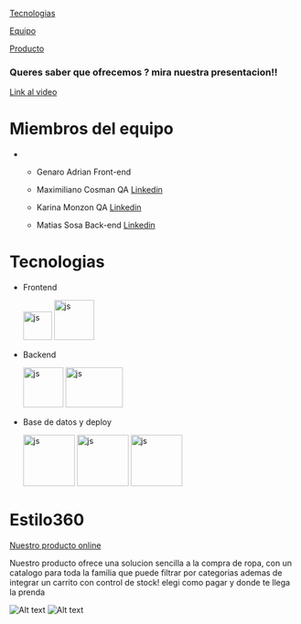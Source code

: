 
[Tecnologias](#tecnologias)

[Equipo](#miembros-del-equipo)

[Producto](#estilo360)



### Queres saber que ofrecemos ? mira nuestra presentacion!!


[Link al video](https://youtu.be/fhN_aloUDS0?si=GiLTbnhZ-gxy2fND)




# Miembros del equipo

* 
    - Genaro Adrian Front-end
    - Maximiliano Cosman QA [Linkedin](https://www.linkedin.com/in/maxi-cosman/)
      
    - Karina Monzon QA [Linkedin](https://www.linkedin.com/in/karina-monzon/)
    - Matias Sosa Back-end [Linkedin](https://www.linkedin.com/in/matias-sosa-a03560242/)
      

# Tecnologias
* Frontend 

     <img src="https://res.cloudinary.com/deuesxnd0/image/upload/v1699033086/ulkmvkplclofretqxoan.png" alt="js" width="50" height="50">
     <img src="https://res.cloudinary.com/deuesxnd0/image/upload/v1699033283/ggvgg6rnldgmie3zynlu.png" alt="js" width="70" height="70">

* Backend

     <img src="https://res.cloudinary.com/deuesxnd0/image/upload/v1699033086/hofj2yzie2jfdpvrirgt.png" alt="js" width="70" height="70">
     <img src="https://res.cloudinary.com/deuesxnd0/image/upload/v1699033546/oopckqefqbyagykkcpdq.png" alt="js" width="100" height="70">

* Base de datos y deploy

    <img src="https://res.cloudinary.com/deuesxnd0/image/upload/v1699033925/pewrrvvsz0n0umckdf6v.png" alt="js" width="90" height="90">
    <img src="https://res.cloudinary.com/deuesxnd0/image/upload/v1699034016/mqqgv84m4tkjfivnx98w.png" alt="js" width="90" height="90">
    <img src="https://res.cloudinary.com/deuesxnd0/image/upload/v1699034118/brn5dnzwwjdmdlcnypli.png" alt="js" width="90" height="90">
    
# Estilo360

[Nuestro producto online](https://main--beautiful-kitsune-cdc737.netlify.app/ecommerce)

Nuestro producto ofrece una solucion sencilla a la compra de ropa, con un catalogo para toda la familia que puede filtrar por categorias ademas de integrar un carrito con control de stock! elegi como pagar y donde te llega la prenda


![Alt text](https://res.cloudinary.com/deuesxnd0/image/upload/v1699035433/earnjrr6tqjo4wdkpqjv.png)
![Alt text](https://res.cloudinary.com/deuesxnd0/image/upload/v1699035433/wo0insqy3d0cl2emuzil.png)


